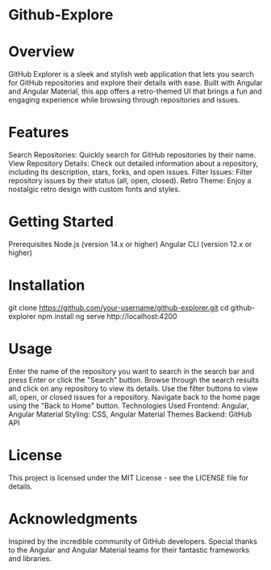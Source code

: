 # Github-Explore

# Overview
GitHub Explorer is a sleek and stylish web application that lets you search for GitHub repositories and explore their details with ease. Built with Angular and Angular Material, this app offers a retro-themed UI that brings a fun and engaging experience while browsing through repositories and issues.

# Features
Search Repositories: Quickly search for GitHub repositories by their name.
View Repository Details: Check out detailed information about a repository, including its description, stars, forks, and open issues.
Filter Issues: Filter repository issues by their status (all, open, closed).
Retro Theme: Enjoy a nostalgic retro design with custom fonts and styles.

# Getting Started
Prerequisites
Node.js (version 14.x or higher)
Angular CLI (version 12.x or higher)

# Installation
git clone https://github.com/your-username/github-explorer.git
cd github-explorer
npm install
ng serve
http://localhost:4200


# Usage
Enter the name of the repository you want to search in the search bar and press Enter or click the "Search" button.
Browse through the search results and click on any repository to view its details.
Use the filter buttons to view all, open, or closed issues for a repository.
Navigate back to the home page using the "Back to Home" button.
Technologies Used
Frontend: Angular, Angular Material
Styling: CSS, Angular Material Themes
Backend: GitHub API

# License
This project is licensed under the MIT License - see the LICENSE file for details.

# Acknowledgments
Inspired by the incredible community of GitHub developers.
Special thanks to the Angular and Angular Material teams for their fantastic frameworks and libraries.


